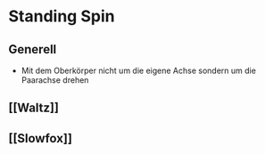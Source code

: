 # Standing Spin

## Generell

- Mit dem Oberkörper nicht um die eigene Achse sondern um die Paarachse drehen

## [[Waltz]]

## [[Slowfox]]


